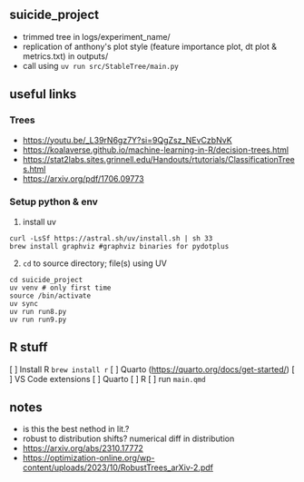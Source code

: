## suicide_project

- trimmed tree in logs/experiment_name/
- replication of anthony's plot style (feature importance plot, dt plot & metrics.txt) in outputs/
- call using `uv run src/StableTree/main.py`

## useful links

### Trees

+ https://youtu.be/_L39rN6gz7Y?si=9QgZsz_NEvCzbNvK
+ https://koalaverse.github.io/machine-learning-in-R/decision-trees.html 
+ https://stat2labs.sites.grinnell.edu/Handouts/rtutorials/ClassificationTrees.html
+ https://arxiv.org/pdf/1706.09773

### Setup python & env

1. install uv
```
curl -LsSf https://astral.sh/uv/install.sh | sh 33 
brew install graphviz #graphviz binaries for pydotplus
```

2. `cd` to source directory; file(s) using UV
```
cd suicide_project
uv venv # only first time
source /bin/activate
uv sync
uv run run8.py
uv run run9.py
```

## R stuff

[ ] Install R `brew install r`
[ ] Quarto (https://quarto.org/docs/get-started/)
[ ] VS Code extensions
    [ ] Quarto
    [ ] R
[ ] run `main.qmd`

## notes

- is this the best nethod in lit.?
- robust to distribution shifts? numerical diff in distribution
- https://arxiv.org/abs/2310.17772
- https://optimization-online.org/wp-content/uploads/2023/10/RobustTrees_arXiv-2.pdf

